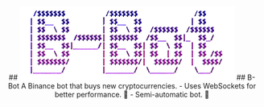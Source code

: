 <div align="center">
  ## <img src="https://raw.githubusercontent.com/Creazycreator/B-Bot/db2adcd5846bfe9f1ce35ff595271c3b7891f66d/images/b-bot.png?token=GHSAT0AAAAAACJCUDC5O2F4MYUZNIXNUHZSZNM7AUA"/>
  ## B-Bot
  A Binance bot that buys new cryptocurrencies.
    - Uses WebSockets for better performance. 🚀
    - Semi-automatic bot. 🤖
</div>
